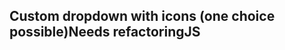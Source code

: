<h2>Custom dropdown with icons (one choice possible)<span class="status refactor">Needs refactoring</span><span class="status complete">JS</span></h2>

<style>
#custom-dropdown-icons .sample as24-icon[type^='bodytypes'] svg {
  fill: #949494;
  width: 44px;
  vertical-align: text-bottom;
}
</style>
